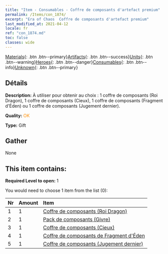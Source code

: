 ```yaml
---
title: "Item - Consumables - Coffre de composants d'artefact premium"
permalink: /Items/con_1874/
excerpt: "Era of Chaos  Coffre de composants d'artefact premium"
last_modified_at: 2021-04-12
locale: fr
ref: "con_1874.md"
toc: false
classes: wide
---
```

 [Materials](/fr/Items/){: .btn .btn--primary}[Artifacts](/fr/Items/Artifacts/){: .btn .btn--success}[Units](/fr/Items/Units/){: .btn .btn--warning}[Heroes](/fr/Items/Heroes/){: .btn .btn--danger}[Consumables](/fr/Items/Consumables/){: .btn .btn--info}[Unknown](/fr/Items/Unknown/){: .btn .btn--primary}

## Détails
 **Description:** À utiliser pour obtenir au choix : 1 coffre de composants (Roi Dragon), 1 coffre de composants (Cieux), 1 coffre de composants (Fragment d'Éden) ou 1 coffre de composants (Jugement dernier).

 **Quality:** <span style="color: #FF8C00">OK</span>

 **Type:** Gift

## Gather

  None

## This item contains:

 **Required Level to open:** 1

 You would need to choose 1 item from the list (0):

  | Nr | Amount |     Item    |
  |:---|:-------|:------------|
  | 1 | 1 | [Coffre de composants (Roi Dragon)](/fr/Items/con_1348/) | 
  | 2 | 1 | [Pack de composants (Givre)](/fr/Items/con_1352/) | 
  | 3 | 1 | [Coffre de composants (Cieux)](/fr/Items/con_1354/) | 
  | 4 | 1 | [Coffre de composants de Fragment d'Éden](/fr/Items/con_1864/) | 
  | 5 | 1 | [Coffre de composants (Jugement dernier)](/fr/Items/con_1360/) | 
